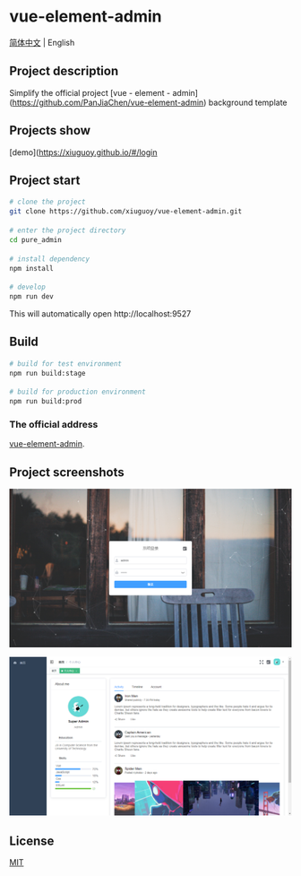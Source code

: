 # vue-element-admin

[简体中文](./README.md) | English

## Project description

Simplify the official project [vue - element - admin] (https://github.com/PanJiaChen/vue-element-admin) background template

## Projects show

[demo](https://xiuguoy.github.io/#/login

## Project start

```bash
# clone the project
git clone https://github.com/xiuguoy/vue-element-admin.git

# enter the project directory
cd pure_admin

# install dependency
npm install

# develop
npm run dev
```

This will automatically open http://localhost:9527

## Build

```bash
# build for test environment
npm run build:stage

# build for production environment
npm run build:prod
```

### The official address

[vue-element-admin](https://panjiachen.github.io/vue-element-admin-site/zh/guide).


## Project screenshots

![avatar](./public/screen1.png)

![avatar](./public/screen.png)

## License

[MIT](./LICENSE)
